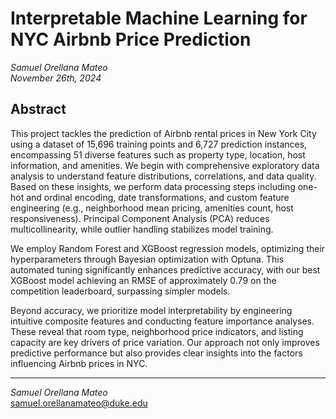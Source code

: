 # Interpretable Machine Learning for NYC Airbnb Price Prediction

*Samuel Orellana Mateo*  
*November 26th, 2024*

## Abstract

This project tackles the prediction of Airbnb rental prices in New York City using a dataset of 15,696 training points and 6,727 prediction instances, encompassing 51 diverse features such as property type, location, host information, and amenities. We begin with comprehensive exploratory data analysis to understand feature distributions, correlations, and data quality. Based on these insights, we perform data processing steps including one-hot and ordinal encoding, date transformations, and custom feature engineering (e.g., neighborhood mean pricing, amenities count, host responsiveness). Principal Component Analysis (PCA) reduces multicollinearity, while outlier handling stabilizes model training.

We employ Random Forest and XGBoost regression models, optimizing their hyperparameters through Bayesian optimization with Optuna. This automated tuning significantly enhances predictive accuracy, with our best XGBoost model achieving an RMSE of approximately 0.79 on the competition leaderboard, surpassing simpler models.

Beyond accuracy, we prioritize model interpretability by engineering intuitive composite features and conducting feature importance analyses. These reveal that room type, neighborhood price indicators, and listing capacity are key drivers of price variation. Our approach not only improves predictive performance but also provides clear insights into the factors influencing Airbnb prices in NYC.

---

*Samuel Orellana Mateo*  
samuel.orellanamateo@duke.edu

